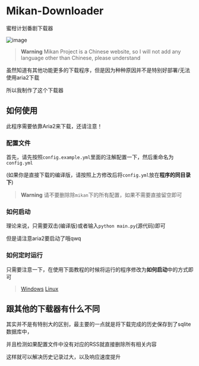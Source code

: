 # Mikan-Downloader
蜜柑计划番剧下载器

![image](https://user-images.githubusercontent.com/69132853/233790308-50685324-b64e-4878-84e8-295750f9c95f.png)


> **Warning**
> Mikan Project is a Chinese website, so I will not add any language other than Chinese, please understand

虽然知道有其他功能更多的下载程序，但是因为种种原因并不是特别好部署/无法使用aria2下载

所以我制作了这个下载器

## 如何使用

此程序需要依靠Aria2来下载，还请注意！

### 配置文件

首先，请先按照`config.example.yml`里面的注解配置一下，然后重命名为`config.yml`

(如果你是直接下载的编译版，请按照上方修改后将`config.yml`放在**程序的同目录下**)

> **Warning**
> 请不要删除除`mikan`下的所有配置，如果不需要直接留空即可

### 如何启动

理论来说，只需要双击(编译版)或者输入`python main.py`(源代码)即可

但是请注意aria2要启动了哦qwq

### 如何定时运行

只需要注意一下，在使用下面教程的时候将运行的程序修改为**如何启动**中的方式即可

> [Windows](https://blog.csdn.net/qq_44214671/article/details/113834079)
> [Linux](https://zhuanlan.zhihu.com/p/89772177)

## 跟其他的下载器有什么不同

其实并不是有特别大的区别，最主要的一点就是将下载完成的历史保存到了sqlite数据库中，

并且检测如果配置文件中没有对应的RSS就直接删除所有相关内容

这样就可以解决历史记录过大，以及响应速度提升
